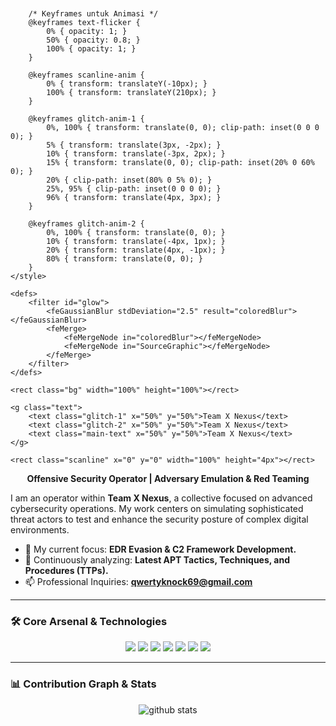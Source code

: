 <p align="center">
<svg width="100%" viewBox="0 0 800 200" xmlns="http://www.w3.org/2000/svg" role="img" aria-label="Banner Team X Nexus">
    <style>
        .bg { fill: #101010; }
        .text {
            font-family: 'Courier New', Courier, monospace;
            font-size: 50px;
            font-weight: bold;
            text-anchor: middle;
            dominant-baseline: middle;
            letter-spacing: 2px;
        }
        .main-text {
            fill: #ff0000;
            filter: url(#glow); /* Terapkan efek glow */
            animation: text-flicker 3s infinite alternate;
        }
        .glitch-1 {
            fill: #00ffff; /* Warna Cyan untuk glitch */
            animation: glitch-anim-1 2s infinite alternate-reverse;
        }
        .glitch-2 {
            fill: #ff00ff; /* Warna Magenta untuk glitch */
            animation: glitch-anim-2 3s infinite alternate-reverse;
        }
        .scanline {
            fill: #ff0000;
            opacity: 0.3;
            animation: scanline-anim 4s infinite linear;
        }

        /* Keyframes untuk Animasi */
        @keyframes text-flicker {
            0% { opacity: 1; }
            50% { opacity: 0.8; }
            100% { opacity: 1; }
        }
        
        @keyframes scanline-anim {
            0% { transform: translateY(-10px); }
            100% { transform: translateY(210px); }
        }

        @keyframes glitch-anim-1 {
            0%, 100% { transform: translate(0, 0); clip-path: inset(0 0 0 0); }
            5% { transform: translate(3px, -2px); }
            10% { transform: translate(-3px, 2px); }
            15% { transform: translate(0, 0); clip-path: inset(20% 0 60% 0); }
            20% { clip-path: inset(80% 0 5% 0); }
            25%, 95% { clip-path: inset(0 0 0 0); }
            96% { transform: translate(4px, 3px); }
        }

        @keyframes glitch-anim-2 {
            0%, 100% { transform: translate(0, 0); }
            10% { transform: translate(-4px, 1px); }
            20% { transform: translate(4px, -1px); }
            80% { transform: translate(0, 0); }
        }
    </style>

    <defs>
        <filter id="glow">
            <feGaussianBlur stdDeviation="2.5" result="coloredBlur"></feGaussianBlur>
            <feMerge>
                <feMergeNode in="coloredBlur"></feMergeNode>
                <feMergeNode in="SourceGraphic"></feMergeNode>
            </feMerge>
        </filter>
    </defs>

    <rect class="bg" width="100%" height="100%"></rect>

    <g class="text">
        <text class="glitch-1" x="50%" y="50%">Team X Nexus</text>
        <text class="glitch-2" x="50%" y="50%">Team X Nexus</text>
        <text class="main-text" x="50%" y="50%">Team X Nexus</text>
    </g>

    <rect class="scanline" x="0" y="0" width="100%" height="4px"></rect>

</svg>
</p>

<div align="center">
  
**Offensive Security Operator | Adversary Emulation & Red Teaming**

</div>

I am an operator within **Team X Nexus**, a collective focused on advanced cybersecurity operations. My work centers on simulating sophisticated threat actors to test and enhance the security posture of complex digital environments.

- 🔭 My current focus: **EDR Evasion & C2 Framework Development.**
- 🌱 Continuously analyzing: **Latest APT Tactics, Techniques, and Procedures (TTPs).**
- 📫 Professional Inquiries: **qwertyknock69@gmail.com**

---

### 🛠️ Core Arsenal & Technologies

<p align="center">
  <img src="https://img.shields.io/badge/Python-3776AB?style=for-the-badge&logo=python&logoColor=white"/>
  <img src="https://img.shields.io/badge/Go-00ADD8?style=for-the-badge&logo=go&logoColor=white"/>
  <img src="https://img.shields.io/badge/PowerShell-5391FE?style=for-the-badge&logo=powershell&logoColor=white"/>
  <img src="https://img.shields.io/badge/Kali%20Linux-26A4E2?style=for-the-badge&logo=kalilinux&logoColor=white"/>
  <img src="https://img.shields.io/badge/Burp%20Suite-FF6600?style=for-the-badge&logo=burpsuite&logoColor=white"/>
  <img src="https://img.shields.io/badge/Docker-2496ED?style=for-the-badge&logo=docker&logoColor=white"/>
  <img src="https://img.shields.io/badge/Nmap-FF6F61?style=for-the-badge&logo=nmap&logoColor=white"/>
</p>

---

### 📊 Contribution Graph & Stats

<p align="center">
  <img align="center" src="https://github-readme-stats.vercel.app/api?username=Zxhell27&show_icons=true&locale=en&theme=tokyonight" alt="github stats" />
</p>
